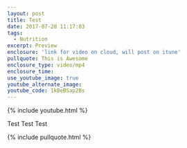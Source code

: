 ```yaml
---
layout: post
title: Test
date: 2017-07-28 11:17:03
tags:
  - Nutrition
excerpt: Preview
enclosure: 'link for video on cloud, will post on itune'
pullquote: This is Awesome
enclosure_type: video/mp4
enclosure_time:
use_youtube_image: true
youtube_alternate_image:
youtube_code: 1kBeBSap2Bs
---
```



{% include youtube.html %}

Test Test Test

{% include pullquote.html %}